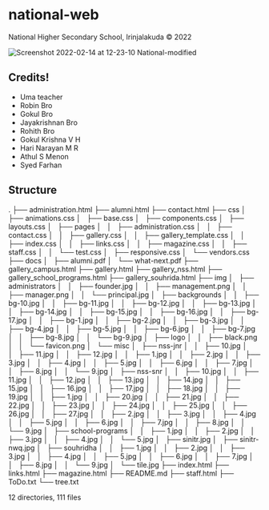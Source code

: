 # national-web
National Higher Secondary School, Irinjalakuda © 2022 

![Screenshot 2022-02-14 at 12-23-10 National-modified](https://user-images.githubusercontent.com/97899995/153815743-2eacd23e-e828-4622-aabc-3cfccf07c643.png)

## Credits!

* Uma teacher
* Robin Bro
* Gokul Bro
* Jayakrishnan Bro
* Rohith Bro
* Gokul Krishna V H
* Hari Narayan M R
* Athul S Menon
* Syed Farhan

## Structure

.
├── administration.html
├── alumni.html
├── contact.html
├── css
│   ├── animations.css
│   ├── base.css
│   ├── components.css
│   ├── layouts.css
│   ├── pages
│   │   ├── administration.css
│   │   ├── contact.css
│   │   ├── gallery.css
│   │   ├── gallery_template.css
│   │   ├── index.css
│   │   ├── links.css
│   │   ├── magazine.css
│   │   ├── staff.css
│   │   └── test.css
│   ├── responsive.css
│   └── vendors.css
├── docs
│   ├── alumni.pdf
│   └── what-next.pdf
├── gallery_campus.html
├── gallery.html
├── gallery_nss.html
├── gallery_school_programs.html
├── gallery_souhrida.html
├── img
│   ├── administrators
│   │   ├── founder.jpg
│   │   ├── management.png
│   │   ├── manager.png
│   │   └── principal.jpg
│   ├── backgrounds
│   │   ├── bg-10.jpg
│   │   ├── bg-11.jpg
│   │   ├── bg-12.jpg
│   │   ├── bg-13.jpg
│   │   ├── bg-14.jpg
│   │   ├── bg-15.jpg
│   │   ├── bg-16.jpg
│   │   ├── bg-17.jpg
│   │   ├── bg-1.jpg
│   │   ├── bg-2.jpg
│   │   ├── bg-3.jpg
│   │   ├── bg-4.jpg
│   │   ├── bg-5.jpg
│   │   ├── bg-6.jpg
│   │   ├── bg-7.jpg
│   │   ├── bg-8.jpg
│   │   └── bg-9.jpg
│   ├── logo
│   │   ├── black.png
│   │   └── favicon.png
│   └── misc
│       ├── nss-jnr
│       │   ├── 10.jpg
│       │   ├── 11.jpg
│       │   ├── 12.jpg
│       │   ├── 1.jpg
│       │   ├── 2.jpg
│       │   ├── 3.jpg
│       │   ├── 4.jpg
│       │   ├── 5.jpg
│       │   ├── 6.jpg
│       │   ├── 7.jpg
│       │   ├── 8.jpg
│       │   └── 9.jpg
│       ├── nss-snr
│       │   ├── 10.jpg
│       │   ├── 11.jpg
│       │   ├── 12.jpg
│       │   ├── 13.jpg
│       │   ├── 14.jpg
│       │   ├── 15.jpg
│       │   ├── 16.jpg
│       │   ├── 17.jpg
│       │   ├── 18.jpg
│       │   ├── 19.jpg
│       │   ├── 1.jpg
│       │   ├── 20.jpg
│       │   ├── 21.jpg
│       │   ├── 22.jpg
│       │   ├── 23.jpg
│       │   ├── 24.jpg
│       │   ├── 25.jpg
│       │   ├── 26.jpg
│       │   ├── 27.jpg
│       │   ├── 2.jpg
│       │   ├── 3.jpg
│       │   ├── 4.jpg
│       │   ├── 5.jpg
│       │   ├── 6.jpg
│       │   ├── 7.jpg
│       │   ├── 8.jpg
│       │   └── 9.jpg
│       ├── school-programs
│       │   ├── 1.jpg
│       │   ├── 2.jpg
│       │   ├── 3.jpg
│       │   ├── 4.jpg
│       │   └── 5.jpg
│       ├── sinitr.jpg
│       ├── sinitr-nwq.jpg
│       ├── souhridha
│       │   ├── 1.jpg
│       │   ├── 2.jpg
│       │   ├── 3.jpg
│       │   ├── 4.jpg
│       │   ├── 5.jpg
│       │   ├── 6.jpg
│       │   ├── 7.jpg
│       │   ├── 8.jpg
│       │   └── 9.jpg
│       └── tile.jpg
├── index.html
├── links.html
├── magazine.html
├── README.md
├── staff.html
├── ToDo.txt
└── tree.txt

12 directories, 111 files
